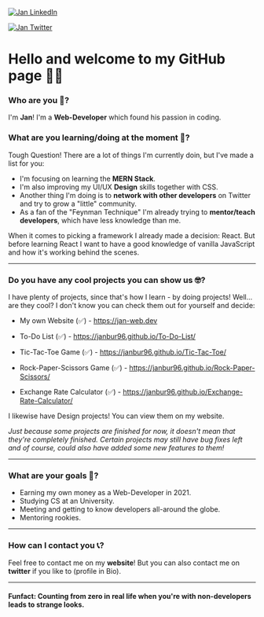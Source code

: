 [![Jan LinkedIn](https://img.shields.io/badge/LinkedIn-Connect-blue?style=social&logo=LinkedIn)](https://www.linkedin.com/in/jan-philipp-burghardt-5178081a8/)

[![Jan Twitter](https://img.shields.io/twitter/Jan?style=social)](https://twitter.com/Sephtyi)

# Hello and welcome to my GitHub page 👋🏼

### Who are you 🤨?

I'm __Jan__! I'm a __Web-Developer__ which found his passion in coding.

### What are you learning/doing at the moment 🧐?

Tough Question! There are a lot of things I'm currently doin, but I've made a list for you:

* I'm focusing on learning the __MERN Stack__. 
* I'm also improving my UI/UX __Design__ skills together with CSS.
* Another thing I'm doing is to __network with other developers__ on Twitter and try to grow a "little" community.
* As a fan of the "Feynman Technique" I'm already trying to __mentor/teach developers__, which have less knowledge than me.

When it comes to picking a framework I already made a decision: React. But before learning React I want to have a good knowledge of vanilla JavaScript and how it's working behind the scenes.

---

### Do you have any cool projects you can show us 🤓?

I have plenty of projects, since that's how I learn - by doing projects! Well... are they cool? I don't know you can check them out for yourself and decide:

* My own Website (✅) - https://jan-web.dev

* To-Do List (✅) - https://janbur96.github.io/To-Do-List/
* Tic-Tac-Toe Game (✅) - https://janbur96.github.io/Tic-Tac-Toe/
* Rock-Paper-Scissors Game (✅) - https://janbur96.github.io/Rock-Paper-Scissors/
* Exchange Rate Calculator (✅) - https://janbur96.github.io/Exchange-Rate-Calculator/

I likewise have Design projects! You can view them on my website.

_Just because some projects are finished for now, it doesn't mean that they're completely finished. Certain projects may still have bug fixes left and of course, could also have added some new features to them!_

---

### What are your goals 🎯?

* Earning my own money as a Web-Developer in 2021.
* Studying CS at an University.
* Meeting and getting to know developers all-around the globe.
* Mentoring rookies.

---

### How can I contact you 📞?

Feel free to contact me on my __website__! But you can also contact me on __twitter__ if you like to (profile in Bio).

---


#### Funfact: Counting from zero in real life when you're with non-developers leads to strange looks.

<!--
**JanBur96/JanBur96** is a ✨ _special_ ✨ repository because its `README.md` (this file) appears on your GitHub profile.

Here are some ideas to get you started:

- 🔭 I’m currently working on ...
- 🌱 I’m currently learning ...
- 👯 I’m looking to collaborate on ...
- 🤔 I’m looking for help with ...
- 💬 Ask me about ...
- 📫 How to reach me: ...
- 😄 Pronouns: ...
- ⚡ Fun fact: ...
-->
